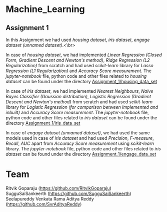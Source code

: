 # Machine_Learning

## Assignment 1

In this Assignment we had used *housing dataset*, *iris dataset*, *engage dataset (unnamed dataset)*.<\br>

In case of *housing dataset*, we had implemented *Linear Regression (Closed Form, Gradient Descent and Newton's method)*, *Ridge Regression (L2 Regularization)* from scratch and had used *scikit-learn* library for *Lasso Regression (L1 Regularization)* and *Accuracy Score measurement*. The *jupyter-notebook* file, python code and other files related to *housing dataset* can be found under the directory [Assignment_1/housing_data_set](https://github.com/SvrAdityaReddy/Machine_Learning/tree/master/Assignment_1/housing_data_set) </br>

In case of *iris dataset*, we had implemented *Nearest Neighbours*, *Naive Bayes Classifier (Gaussian distribution)*, *Logistic Regression (Gradient Descent and Newton's method)* from scratch and had used *scikit-learn* library for *Logistic Regression (for comparison between Implemented and inbuilt)* and *Accuracy Score measurement*. The *jupyter-notebook* file, python code and other files related to *iris dataset* can be found under the directory [Assignment_1/iris_data_set](https://github.com/SvrAdityaReddy/Machine_Learning/tree/master/Assignment_1/iris_data_set) </br>

In case of *engage dataset (unnamed dataset)*, we had used the same models used in case of *iris dataset* and had used *Precision*, *F-measure*, *Recall*, *AUC* apart from *Accuracy Score measurement* using *scikit-learn* library. The *jupyter-notebook* file, python code and other files related to *iris dataset* can be found under the directory [Assignment_1/engage_data_set](https://github.com/SvrAdityaReddy/Machine_Learning/tree/master/Assignment_1/engage_data_set) </br>

# Team

Ritvik Goparaju (https://github.com/RitvikGoparaju) </br>
SugguSaiSankeerth (https://github.com/SugguSaiSankeerth) </br>
Seelapureddy Venkata Rama Aditya Reddy (https://github.com/SvrAdityaReddy) </br>

